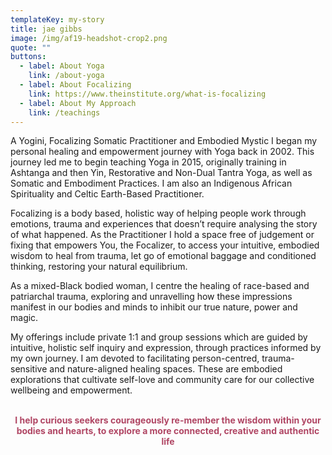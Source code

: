 ```yaml
---
templateKey: my-story
title: jae gibbs
image: /img/af19-headshot-crop2.png
quote: ""
buttons:
  - label: About Yoga
    link: /about-yoga
  - label: About Focalizing
    link: https://www.theinstitute.org/what-is-focalizing
  - label: About My Approach
    link: /teachings
---
```

<p style="text-align: left;">A Yogini, Focalizing Somatic Practitioner and Embodied Mystic I began my personal healing and empowerment journey with Yoga back in 2002. This journey led me to begin teaching Yoga in 2015, originally training in Ashtanga and then Yin, Restorative and Non-Dual Tantra Yoga, as well as Somatic and Embodiment Practices. I am also an Indigenous African Spirituality and Celtic Earth-Based Practitioner.</p>
<p style="text-align: left;">Focalizing is a body based, holistic way of helping people work through emotions, trauma and experiences that doesn&rsquo;t require analysing the story of what happened. As the Practitioner I hold a space free of judgement or fixing that empowers You, the Focalizer, to access your intuitive, embodied wisdom to heal from trauma, let go of emotional baggage and conditioned thinking, restoring your natural equilibrium.</p>
<p style="text-align: left;">As a mixed-Black bodied woman, I centre the healing of race-based and patriarchal trauma, exploring and unravelling how these impressions manifest in our bodies and minds to inhibit our true nature, power and magic.</p>
<p style="text-align: left;">My offerings include private 1:1 and group sessions which are guided by intuitive, holistic self inquiry and expression, through practices informed by my own journey. I am devoted to facilitating person-centred, trauma-sensitive and nature-aligned healing spaces. These are embodied explorations that cultivate self-love and community care for our collective wellbeing and empowerment.</p>
<p style="text-align: center;"><br><strong><span style="color: rgb(176, 70, 100);">I help curious seekers courageously re-member the wisdom within your bodies and hearts, to explore a more connected, creative and authentic life</span></strong></p>